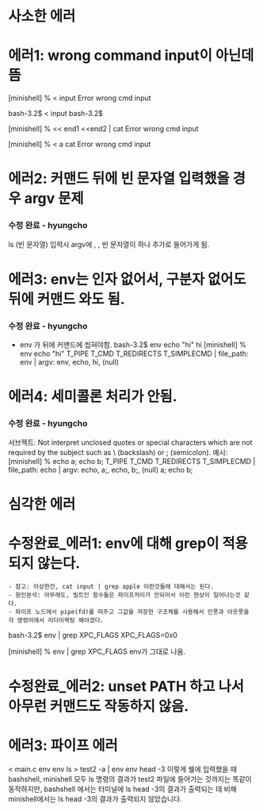 # 사소한 에러
# 에러1: wrong command input이 아닌데 뜸
[minishell] % < input
Error
wrong cmd input

bash-3.2$ < input
bash-3.2$

[minishell] % << end1 <<end2 | cat
Error
wrong cmd input

[minishell] % < a cat
Error
wrong cmd input

# 에러2: 커맨드 뒤에 빈 문자열 입력했을 경우 argv 문제
### 수정 완료 - hyungcho
ls                      (빈 문자열)
입력시 argv에 , , 빈 문자열이 하나 추가로 들어가게 됨.

# 에러3: env는 인자 없어서, 구분자 없어도 뒤에 커맨드 와도 됨.
### 수정 완료 - hyungcho
- env 가 뒤에 커맨드에 씹혀야함.
bash-3.2$ env echo "hi"
hi
[minishell] % env echo "hi"
T_PIPE
T_CMD
T_REDIRECTS
T_SIMPLECMD     | file_path: env | argv: env, echo, hi, (null)

# 에러4: 세미콜론 처리가 안됨.
### 수정 완료 - hyungcho
서브젝트: Not interpret unclosed quotes or special characters which are not required by the
subject such as \ (backslash) or ; (semicolon).
예시: 
[minishell] % echo a; echo b;
T_PIPE
T_CMD
T_REDIRECTS
T_SIMPLECMD     | file_path: echo | argv: echo, a;, echo, b;, (null)
a; echo b;

# 심각한 에러
# 수정완료_에러1: env에 대해 grep이 적용되지 않는다.
	- 참고: 이상한건, cat input | grep apple 이런것들에 대해서는 된다.
	- 원인분석: 아무래도, 빌트인 함수들은 파이프처리가 안되어서 이런 현상이 일어나는것 같다. 
	- 파이프 노드에서 pipe(fd)를 떠주고 그값을 저장한 구조체를 사용해서 인풋과 아웃풋을 각 명령어에서 리다이렉팅 해야겠다. 

bash-3.2$ env | grep XPC_FLAGS
XPC_FLAGS=0x0

[minishell] % env | grep XPC_FLAGS
env가 그대로 나옴.

# 수정완료_에러2: unset PATH 하고 나서 아무런 커맨드도 작동하지 않음.

# 에러3: 파이프 에러
< main.c env env ls > test2 -a | env env head -3
이렇게 쉘에 입력했을 때 bashshell, minishell 모두 ls 명령의 결과가 test2 파일에 들어가는 것까지는 똑같이 동작하지만,
bashshell 에서는 터미널에 ls head -3의 결과가 출력되는 데 비해 minishell에서는 ls head -3의 결과가 출력되지 않았습니다.
